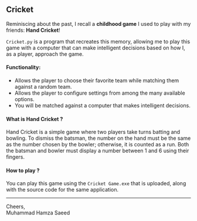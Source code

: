 ## Cricket
Reminiscing about the past, I recall a **childhood game** I used to play with my friends: **Hand Cricket**!  

`Cricket.py` is a program that recreates this memory, allowing me to play this game with a computer that can make intelligent decisions based on how I, as a player, approach the game.

#### Functionality:
- Allows the player to choose their favorite team while matching them against a random team.
- Allows the player to configure settings from among the many available options.
- You will be matched against a computer that makes intelligent decisions.

#### What is Hand Cricket ?
Hand Cricket is a simple game where two players take turns batting and bowling. To dismiss the batsman, the number on the hand must be the same as the number chosen by the bowler; otherwise, it is counted as a run. Both the batsman and bowler must display a number between 1 and 6 using their fingers.

#### How to play ?
You can play this game using the `Cricket Game.exe` that is uploaded, along with the source code for the same application.

***
Cheers,  
Muhammad Hamza Saeed
